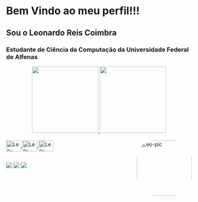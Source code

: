 # Bem Vindo ao meu perfil!!!
## Sou o Leonardo Reis Coimbra 
### Estudante de Ciência da Computação da Universidade Federal de Alfenas

<div align="center">
  <a href="https://github.com/LeonardoReisC">
  <img height="180em" src="https://github-readme-stats.vercel.app/api?username=LeonardoReisC&show_icons=true&theme=tokyonight&include_all_commits=true&count_private=true"/>
  <img height="180em" src="https://github-readme-stats.vercel.app/api/top-langs/?username=LeonardoReisC&layout=compact&langs_count=7&theme=tokyonight"/>
</div>
  
<div style="display: inline_block"><br>
  <img align="center" alt="Leo-C++" height="30" width="40" src="https://cdn.jsdelivr.net/gh/devicons/devicon/icons/cplusplus/cplusplus-original.svg">
  <img align="center" alt="Leo-Java" height="30" width="40" src="https://cdn.jsdelivr.net/gh/devicons/devicon/icons/java/java-original-wordmark.svg">
  <img align="center" alt="Leo-Haskell" height="30" width="40" src="https://cdn.jsdelivr.net/gh/devicons/devicon/icons/haskell/haskell-original.svg">
  
  <img align="right" alt="Leo-pic" height="150" style="border-radius:50px;" src="https://ezgif.com/reverse/ezgif-4-ecc46a8df4.gif">
</div>

  ##
  
 <div> 
  <a href="https://instagram.com/oleo.nardo" target="_blank"><img src="https://img.shields.io/badge/-Instagram-%23E4405F?style=for-the-badge&logo=instagram&logoColor=white" target="_blank"></a>
 <a href="hhttps://discord.com/channels/@me" target="_blank"><img src="https://img.shields.io/badge/Discord-7289DA?style=for-the-badge&logo=discord&logoColor=white" target="_blank"></a> 
  <a href = "mailto:leozinho84@gmail.com"><img src="https://img.shields.io/badge/-Gmail-%23333?style=for-the-badge&logo=gmail&logoColor=white" target="_blank"></a>
</div>
<!--
**LeonardoReisC/LeonardoReisC** is a ✨ _special_ ✨ repository because its `README.md` (this file) appears on your GitHub profile.

Here are some ideas to get you started:

- 🔭 I’m currently working on ...
- 🌱 I’m currently learning ...
- 👯 I’m looking to collaborate on ...
- 🤔 I’m looking for help with ...
- 💬 Ask me about ...
- 📫 How to reach me: ...
- 😄 Pronouns: ...
- ⚡ Fun fact: ...
-->
